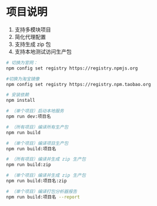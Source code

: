 # 项目说明

 1. 支持多模块项目
 2. 简化代理配置
 3. 支持生成 zip 包
 4. 支持本地测试访问生产包

``` bash
# 切换为官网：
npm config set registry https://registry.npmjs.org

#切换为淘宝镜像
npm config set registry https://registry.npm.taobao.org

# 安装依赖
npm install

# （单个项目）启动本地服务
npm run dev:项目名

# （所有项目）编译所有生产包
npm run build

# （单个项目）编译项目生产包
npm run build:项目名

# （所有项目）编译并生成 zip 生产包
npm run build:zip

# （单个项目）编译并生成 zip 生产包
npm run build:项目名:zip

# （单个项目）编译打包分析器报告
npm run build:项目名 --report
```
